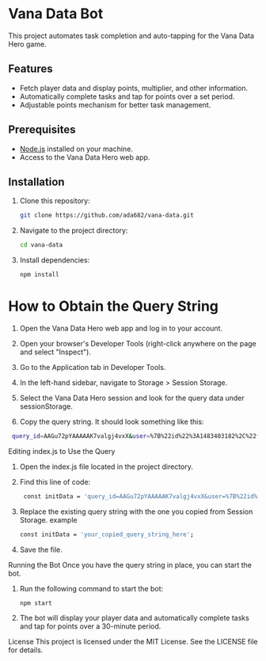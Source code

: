 # Vana Data Bot

This project automates task completion and auto-tapping for the Vana Data Hero game.

## Features
- Fetch player data and display points, multiplier, and other information.
- Automatically complete tasks and tap for points over a set period.
- Adjustable points mechanism for better task management.

## Prerequisites

- [Node.js](https://nodejs.org/) installed on your machine.
- Access to the Vana Data Hero web app.

## Installation

1. Clone this repository:
   ```bash
   git clone https://github.com/ada682/vana-data.git

2. Navigate to the project directory:
   ```bash
   cd vana-data

3. Install dependencies:
   ```bash
   npm install

# How to Obtain the Query String
 1. Open the Vana Data Hero web app and log in to your account.
 
 2. Open your browser's Developer Tools (right-click anywhere on the page and select "Inspect").
 
 3. Go to the Application tab in Developer Tools.
 
 4. In the left-hand sidebar, navigate to Storage > Session Storage.
 
 5. Select the Vana Data Hero session and look for the query data under sessionStorage.
 
 6. Copy the query string. It should look something like this:
   ```bash
    query_id=AAGu72pYAAAAAK7valgj4vxX&user=%7B%22id%22%3A1483403182%2C%22first_name%22%3A...
   ```

Editing index.js to Use the Query
1. Open the index.js file located in the project directory.

2. Find this line of code:
   ```bash
    const initData = 'query_id=AAGu72pYAAAAAK7valgj4vxX&user=%7B%22id%22%3A1483403182%2C...'; // Replace this with your actual query
   ```
3. Replace the existing query string with the one you copied from Session Storage.
   example
   ```bash
   const initData = 'your_copied_query_string_here';

4. Save the file.

Running the Bot
Once you have the query string in place, you can start the bot.

1. Run the following command to start the bot:
   ```bash
   npm start
2. The bot will display your player data and automatically complete tasks and tap for points over a 30-minute period.

License
This project is licensed under the MIT License. See the LICENSE file for details.







